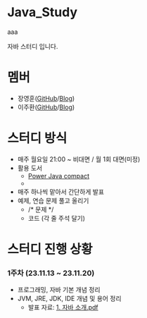 # Java_Study
aaa

자바 스터디 입니다.


# 멤버
* 장영훈(<a href="https://github.com/JangYeonghun">GitHub</a>/<a href="https://blog.naver.com/gnsdudwkd">Blog</a>)
* 이주환(<a href="">GitHub</a>/<a href="">Blog</a>)

# 스터디 방식
* 매주 월요일 21:00 ~ 비대면 / 월 1회 대면(미정)
* 활용 도서
  * <a href="https://www.yes24.com/Product/Goods/59190885">Power Java compact</a>
  * <a href=""></a>
* 매주 하나씩 맡아서 간단하게 발표
* 예제, 연습 문제 풀고 올리기
  * /* 문제 */
  * 코드 (각 줄 주석 달기)

# 스터디 진행 상황
### 1주차 (23.11.13 ~ 23.11.20)
* 프로그래밍, 자바 기본 개념 정리
* JVM, JRE, JDK, IDE 개념 및 용어 정리
  * 발표 자료: [1. 자바 소개.pdf](https://github.com/JangYeonghun/Java_Study/files/13476584/1.pdf)
